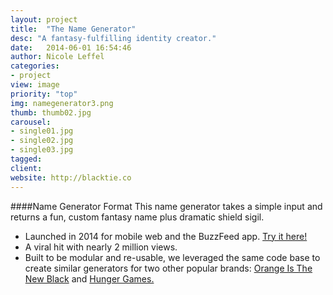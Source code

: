 ```yaml
---
layout: project
title:  "The Name Generator"
desc: "A fantasy-fulfilling identity creator."
date:   2014-06-01 16:54:46
author: Nicole Leffel
categories:
- project
view: image
priority: "top"
img: namegenerator3.png
thumb: thumb02.jpg
carousel:
- single01.jpg
- single02.jpg
- single03.jpg
tagged: 
client: 
website: http://blacktie.co
---
```

####Name Generator Format
This name generator takes a simple input and returns a fun, custom fantasy name plus dramatic shield sigil.


* Launched in 2014 for mobile web and the BuzzFeed app. [Try it here!](http://www.buzzfeed.com/erinlarosa/what-would-your-game-of-thrones-name-be)
* A viral hit with nearly 2 million views.
* Built to be modular and re-usable, we leveraged the same code base to create similar generators for two other popular brands: [Orange Is The New Black](http://www.buzzfeed.com/kristinchirico/what-should-your-orange-is-the-new-black-prison-nickname-be) and [Hunger Games.](http://www.buzzfeed.com/erinlarosa/what-would-your-hunger-games-name-be)